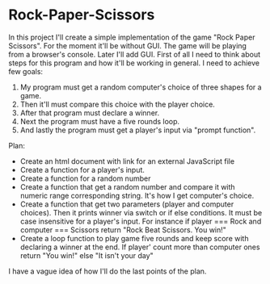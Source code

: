 # Rock-Paper-Scissors
In this project I'll create a simple implementation of the game "Rock Paper Scissors".
For the moment it'll be without GUI. The game will be playing from a browser's console. Later I'll add GUI.
First of all I need to think about steps for this program and how it'll be working in general.
I need to achieve few goals:
1. My program must get a random computer's choice of three shapes for a game.
2. Then it'll must compare this choice with the player choice. 
3. After that program must declare a winner.
4. Next the program must have a five rounds loop.
5. And lastly the program must get a player's input via "prompt function".

Plan:
- Create an html document with link for an external JavaScript file
- Create a function for a player's input. 
- Create a function for a random number
- Create a function that get a random number and compare it with numeric range corresponding string. It's how I get        computer's choice.
- Create a function that get two parameters (player and computer choices). Then it prints winner via switch or if else conditions. It must be case insensitive for a player's input. For instance if player === Rock and computer === Scissors return "Rock Beat Scissors. You win!"
- Create a loop function to play game five rounds and keep score with declaring a winner at the end. If player' count more than computer ones return "You win!" else "It isn't your day" 

I have a vague idea of how I'll do the last points of the plan. 